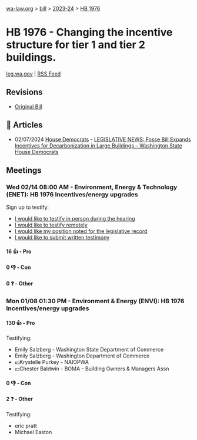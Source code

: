 [wa-law.org](/) > [bill](/bill/) > [2023-24](/bill/2023-24/) > [HB 1976](/bill/2023-24/hb/1976/)

# HB 1976 - Changing the incentive structure for tier 1 and tier 2 buildings.
[leg.wa.gov](https://app.leg.wa.gov/billsummary?BillNumber=1976&Year=2023&Initiative=false) | [RSS Feed](./rss.xml)

## Revisions
* [Original Bill](1/)

## 📰 Articles
* 02/07/2024 [House Democrats](/org/house_democrats/) - [LEGISLATIVE NEWS: Fosse Bill Expands Incentives for Decarbonization in Large Buildings – Washington State House Democrats](https://housedemocrats.wa.gov/blog/2024/02/07/legislative-news-fosse-bill-expands-incentives-for-decarbonization-in-large-buildings/#:~:text=House%20Bill%201976)

## Meetings
### Wed 02/14 08:00 AM - Environment, Energy & Technology (ENET): HB 1976 Incentives/energy upgrades
Sign up to testify:
* [I would like to testify in person during the hearing](https://app.leg.wa.gov/csi/Testifier/Add?chamber=House&mId=31932&aId=159030&caId=24015&tId=1)
* [I would like to testify remotely](https://app.leg.wa.gov/csi/Testifier/Add?chamber=House&mId=31932&aId=159030&caId=24015&tId=2)
* [I would like my position noted for the legislative record](https://app.leg.wa.gov/csi/Testifier/Add?chamber=House&mId=31932&aId=159030&caId=24015&tId=3)
* [I would like to submit written testimony](https://app.leg.wa.gov/csi/Testifier/Add?chamber=House&mId=31932&aId=159030&caId=24015&tId=4)

#### 16 👍 - Pro

#### 0 👎 - Con

#### 0 ❓ - Other

### Mon 01/08 01:30 PM - Environment & Energy (ENVI): HB 1976 Incentives/energy upgrades
#### 130 👍 - Pro
Testifying:
* Emily Salzberg - Washington State Department of Commerce
* Emily Salzberg - Washington Department of Commerce
* 💵Krystelle Purkey - NAIOPWA
* 💵Chester Baldwin - BOMA - Building Owners & Managers Assn

#### 0 👎 - Con

#### 2 ❓ - Other
Testifying:
* eric pratt
* Michael Easton
